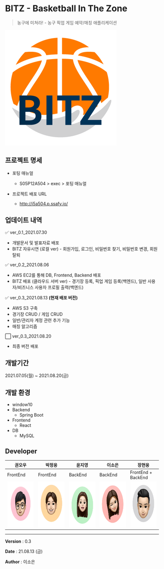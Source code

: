 # BITZ - Basketball In The Zone
> 농구에 미쳐라! - 농구 픽업 게임 예약/매칭 애플리케이션

![bitz_logo_white](README.assets/bitz_logo_white.png)



## 프로젝트 명세
- 포팅 매뉴얼
  - S05P12A504 > exec >  포팅 매뉴얼

- 프로젝트 배포 URL
  - http://i5a504.p.ssafy.io/

## 업데이트 내역
:white_check_mark: ver_0.1_2021.07.30
  - 개발문서 및 발표자료 배포
  - BITZ 자유시연 (로컬 ver) - 회원가입, 로그인, 비밀번호 찾기, 비밀번호 변경, 회원탈퇴

:white_check_mark: ver_0.2_2021.08.06 
  - AWS EC2를 통해 DB, Frontend, Backend 배포
  - BITZ 배포 (클라우드 서버 ver) - 경기장 등록, 픽업 게임 등록(백엔드), 일반 사용자/비즈니스 사용자 프로필 출력(백엔드)

:white_check_mark: ver_0.3_2021.08.13 **(현재 배포 버전)**
  - AWS S3 구축
  - 경기장 CRUD / 게임 CRUD
  - 일반/관리자 계정 관련 추가 기능
  - 매칭 알고리즘 

:white_large_square: ver_0.3_2021.08.20
  - 최종 버전 배포


## 개발기간
2021.07.05(월) ~ 2021.08.20(금)

## 개발 환경
- window10
- Backend 
  - Spring Boot 
- Frontend 
  - React
- DB
  - MySQL

## Developer
|권오우|박정웅|윤지영|이소은|장현웅|
| ------ | ------ | ------ | ------ | ------ |
| FrontEnd | FrontEnd | BackEnd | BackEnd | FrontEnd + BackEnd |
| <img src="README.assets/image-20210806013407800.png" alt="image-20210806013407800" width="150" height="150" /> | <img src="README.assets/image-20210806013434556.png" alt="image-20210806013434556" width="150" height="150" /> | <img src="README.assets/image-20210806013539276.png" alt="image-20210806013539276"  width="150" height="150" /> | <img src="README.assets/image-20210806013548354.png" alt="image-20210806013548354"  width="150" height="150" /> | <img src="README.assets/image-20210806013557176.png" alt="image-20210806013557176"  width="150" height="150" /> |

  




------

**Version** : 0.3

**Date** : 21.08.13 (금)

**Author** : 이소은
